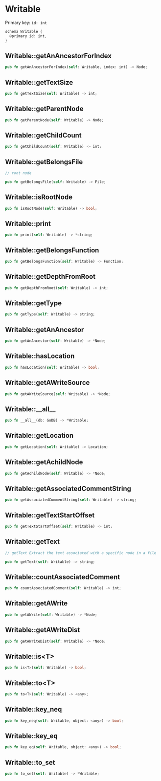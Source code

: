 # Writable

Primary key: `id: int`

```rust
schema Writable {
  @primary id: int,
}
```
## Writable::getAnAncestorForIndex

```rust
pub fn getAnAncestorForIndex(self: Writable, index: int) -> Node;
```
## Writable::getTextSize

```rust
pub fn getTextSize(self: Writable) -> int;
```
## Writable::getParentNode

```rust
pub fn getParentNode(self: Writable) -> Node;
```
## Writable::getChildCount

```rust
pub fn getChildCount(self: Writable) -> int;
```
## Writable::getBelongsFile

```rust
// root node
```
```rust
pub fn getBelongsFile(self: Writable) -> File;
```
## Writable::isRootNode

```rust
pub fn isRootNode(self: Writable) -> bool;
```
## Writable::print

```rust
pub fn print(self: Writable) -> *string;
```
## Writable::getBelongsFunction

```rust
pub fn getBelongsFunction(self: Writable) -> Function;
```
## Writable::getDepthFromRoot

```rust
pub fn getDepthFromRoot(self: Writable) -> int;
```
## Writable::getType

```rust
pub fn getType(self: Writable) -> string;
```
## Writable::getAnAncestor

```rust
pub fn getAnAncestor(self: Writable) -> *Node;
```
## Writable::hasLocation

```rust
pub fn hasLocation(self: Writable) -> bool;
```
## Writable::getAWriteSource

```rust
pub fn getAWriteSource(self: Writable) -> *Node;
```
## Writable::\_\_all\_\_

```rust
pub fn __all__(db: GoDB) -> *Writable;
```
## Writable::getLocation

```rust
pub fn getLocation(self: Writable) -> Location;
```
## Writable::getAchildNode

```rust
pub fn getAchildNode(self: Writable) -> *Node;
```
## Writable::getAssociatedCommentString

```rust
pub fn getAssociatedCommentString(self: Writable) -> string;
```
## Writable::getTextStartOffset

```rust
pub fn getTextStartOffset(self: Writable) -> int;
```
## Writable::getText

```rust
// getText Extract the text associated with a specific node in a file
```
```rust
pub fn getText(self: Writable) -> string;
```
## Writable::countAssociatedComment

```rust
pub fn countAssociatedComment(self: Writable) -> int;
```
## Writable::getAWrite

```rust
pub fn getAWrite(self: Writable) -> *Node;
```
## Writable::getAWriteDist

```rust
pub fn getAWriteDist(self: Writable) -> *Node;
```
## Writable::is\<T\>

```rust
pub fn is<T>(self: Writable) -> bool;
```
## Writable::to\<T\>

```rust
pub fn to<T>(self: Writable) -> <any>;
```
## Writable::key\_neq

```rust
pub fn key_neq(self: Writable, object: <any>) -> bool;
```
## Writable::key\_eq

```rust
pub fn key_eq(self: Writable, object: <any>) -> bool;
```
## Writable::to\_set

```rust
pub fn to_set(self: Writable) -> *Writable;
```
